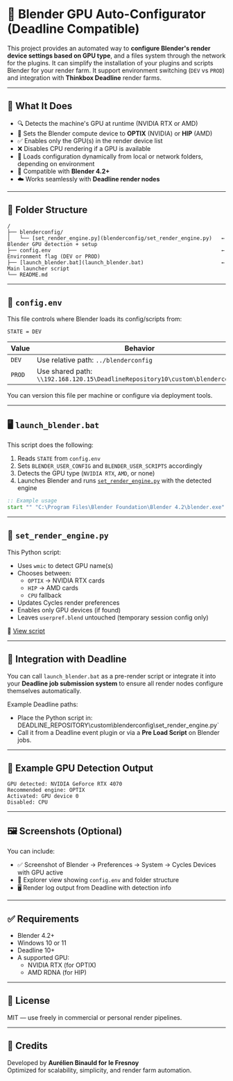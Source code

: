 # 🧠 Blender GPU Auto-Configurator (Deadline Compatible)

This project provides an automated way to **configure Blender's render device settings based on GPU type**, and a files system through the network for the plugins. It can simplify the installation of your plugins and scripts Blender for your render farm.
It support environment switching (`DEV` vs `PROD`) and integration with **Thinkbox Deadline** render farms.

---

## 🚀 What It Does

- 🔍 Detects the machine's GPU at runtime (NVIDIA RTX or AMD)
- 🔧 Sets the Blender compute device to **OPTIX** (NVIDIA) or **HIP** (AMD)
- ✅ Enables only the GPU(s) in the render device list
- ❌ Disables CPU rendering if a GPU is available
- 📁 Loads configuration dynamically from local or network folders, depending on environment
- 🧵 Compatible with **Blender 4.2+**
- ☁️ Works seamlessly with **Deadline render nodes**

---

## 📂 Folder Structure

```
/
├── blenderconfig/
│   └── [set_render_engine.py](blenderconfig/set_render_engine.py)   ← Blender GPU detection + setup
├── config.env                                                       ← Environment flag (DEV or PROD)
├── [launch_blender.bat](launch_blender.bat)                         ← Main launcher script
└── README.md
```

---

## 🧾 `config.env`

This file controls where Blender loads its config/scripts from:

```env
STATE = DEV
```

| Value | Behavior |
|-------|----------|
| `DEV`  | Use relative path: `../blenderconfig` |
| `PROD` | Use shared path: `\\192.168.120.15\DeadlineRepository10\custom\blenderconfig` |

You can version this file per machine or configure via deployment tools.

---

## 🖥️ `launch_blender.bat`

This script does the following:

1. Reads `STATE` from `config.env`
2. Sets `BLENDER_USER_CONFIG` and `BLENDER_USER_SCRIPTS` accordingly
3. Detects the GPU type (`NVIDIA RTX`, `AMD`, or none)
4. Launches Blender and runs [`set_render_engine.py`](blenderconfig/set_render_engine.py) with the detected engine

```bat
:: Example usage
start "" "C:\Program Files\Blender Foundation\Blender 4.2\blender.exe" --python "%BLENDER_USER_CONFIG%\set_render_engine.py"
```

---

## 🐍 `set_render_engine.py`

This Python script:

- Uses `wmic` to detect GPU name(s)
- Chooses between:
  - `OPTIX` → NVIDIA RTX cards
  - `HIP` → AMD cards
  - `CPU` fallback
- Updates Cycles render preferences
- Enables only GPU devices (if found)
- Leaves `userpref.blend` untouched (temporary session config only)

🔗 [View script](blenderconfig/set_render_engine.py)

---

## 🔗 Integration with Deadline

You can call `launch_blender.bat` as a pre-render script or integrate it into your **Deadline job submission system** to ensure all render nodes configure themselves automatically.

Example Deadline paths:
- Place the Python script in:  DEADLINE_REPOSITORY\custom\blenderconfig\set_render_engine.py`
- Call it from a Deadline event plugin or via a **Pre Load Script** on Blender jobs.

---

## 🧪 Example GPU Detection Output

```
GPU detected: NVIDIA GeForce RTX 4070
Recommended engine: OPTIX
Activated: GPU device 0
Disabled: CPU
```

---

## 🖼️ Screenshots (Optional)

You can include:
- ✅ Screenshot of Blender → Preferences → System → Cycles Devices with GPU active
- 📁 Explorer view showing `config.env` and folder structure
- 🖥️ Render log output from Deadline with detection info

---

## ✅ Requirements

- Blender 4.2+
- Windows 10 or 11
- Deadline 10+
- A supported GPU:
  - NVIDIA RTX (for OPTIX)
  - AMD RDNA (for HIP)

---

## 📄 License

MIT — use freely in commercial or personal render pipelines.

---

## 🙌 Credits

Developed by **Aurélien Binauld for le Fresnoy**  
Optimized for scalability, simplicity, and render farm automation.
